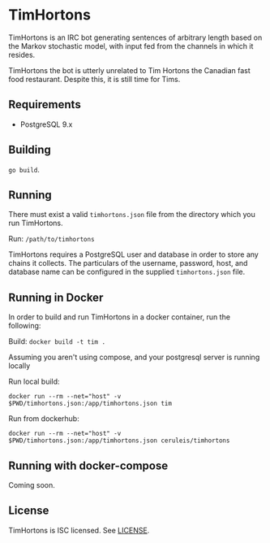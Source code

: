 # TimHortons

TimHortons is an IRC bot generating sentences of arbitrary length based on the Markov stochastic model, with input fed from the channels in which it resides.

TimHortons the bot is utterly unrelated to Tim Hortons the Canadian fast food restaurant. Despite this, it is still time for Tims.

## Requirements

- PostgreSQL 9.x

## Building

`go build`.

## Running

There must exist a valid `timhortons.json` file from the directory which you run TimHortons.

Run: `/path/to/timhortons`

TimHortons requires a PostgreSQL user and database in order to store any chains it collects. The particulars of the username, password, host, and database name can be configured in the supplied `timhortons.json` file.

## Running in Docker

In order to build and run TimHortons in a docker container, run the following:

Build:  `docker build -t tim .`

Assuming you aren't using compose, and your postgresql server is running locally

Run local build:

`docker run --rm --net="host" -v $PWD/timhortons.json:/app/timhortons.json tim` 

Run from dockerhub:
 
`docker run --rm --net="host" -v $PWD/timhortons.json:/app/timhortons.json ceruleis/timhortons`

## Running with docker-compose

Coming soon.

## License

TimHortons is ISC licensed. See [LICENSE](./LICENSE).
